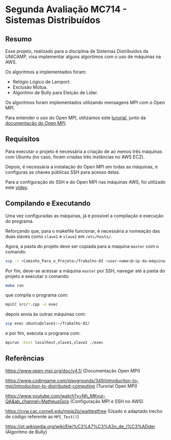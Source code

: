 # Segunda Avaliação MC714 - Sistemas Distribuídos

## Resumo

Esse projeto, realizado para a disciplina de Sistemas Distribuídos da UNICAMP, visa implementar alguns algortimos com o uso de máquinas na AWS. 

Os algoritmos a implementados foram:

* Relógio Lógico de Lamport.
* Exclusão Mútua.
* Algoritmo de Bully para Eleição de Líder.

Os algoritmos foram implementados utilizando mensagens MPI com o Open MPI.

Para entender o uso do Open MPI, utilizamos este [turorial](https://www.codingame.com/playgrounds/349/introduction-to-mpi/introduction-to-distributed-computing), junto da [documentação do Open MPI](https://www.open-mpi.org/doc/v4.1/).

## Requisitos

Para executar o projeto é necessária a criação de ao menos três máquinas com Ubuntu (no caso, foram criadas três instâncias no AWS EC2).

Depois, é necessária a instalação do Open MPI em todas as máquinas, e configuras as chaves públicas SSH para acesso delas.

Para a configuração do SSH e do Open MPI nas máquinas AWS, foi utilizado este [vídeo](https://www.youtube.com/watch?v=Nh_MKvur-QA&ab_channel=MatheusGois).

## Compilando e Executando

Uma vez configuradas as máquinas, já é possível a compilação e execução do programa.

Reforçando que, para o makefile funcionar, é necessária a nomeação das duas slaves como `slave1` e `slave2` em `/etc/hosts/`.

Agora, a pasta do projeto deve ser copiada para a maquina `master` com o comando:
```sh
scp -r <Caminho_Para_o_Projeto>/Trabalho-02 <user-name>@<ip-da-máquina>:~
```

Por fim, deve-se acessar a máquina `master` por SSH, navegar até a pasta do projeto e executar o comando:
```sh
make run
```
que compila o programa com:
```sh
mpiCC src/*.cpp -o exec
```	

depois envia às outras máquinas com:
```sh
scp exec ubuntu@slave1:~/Trabalho-02/
```

e por fim, executa o programa com:
```sh
mpirun -host localhost,slave1,slave2 ./exec
```

## Referências
https://www.open-mpi.org/doc/v4.1/ (Documentação Open MPI)

https://www.codingame.com/playgrounds/349/introduction-to-mpi/introduction-to-distributed-computing (Turorial Open MPI)

https://www.youtube.com/watch?v=Nh_MKvur-QA&ab_channel=MatheusGois (Configuração MPI e SSH no AWS)

https://cvw.cac.cornell.edu/mpip2p/waittestfree (Usado e adaptado trecho de código referente ao `MPI_Test()`)

https://pt.wikipedia.org/wiki/Elei%C3%A7%C3%A3o_de_l%C3%ADder (Algoritmo de Bully)

